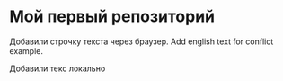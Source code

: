 # Мой первый репозиторий

Добавили строчку текста через браузер. Add english text for conflict example.

Добавили текс локально
